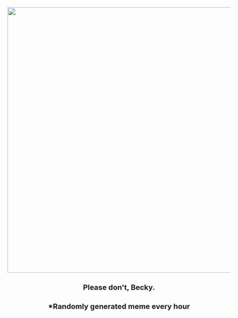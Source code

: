 <p align="center">
        <img src="https://i.redd.it/l4kvhhbc1e091.gif" width="600" height="600">
        </p>
        <h3 align="center">Please don't, Becky.</h3>
        <h3 align="center">*Randomly generated meme every hour</h3>
    